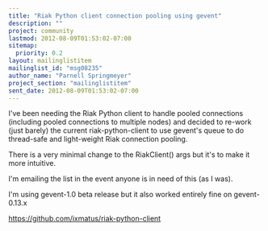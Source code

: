 ```yaml
---
title: "Riak Python client connection pooling using gevent"
description: ""
project: community
lastmod: 2012-08-09T01:53:02-07:00
sitemap:
  priority: 0.2
layout: mailinglistitem
mailinglist_id: "msg08235"
author_name: "Parnell Springmeyer"
project_section: "mailinglistitem"
sent_date: 2012-08-09T01:53:02-07:00
---
```



I've been needing the Riak Python client to handle pooled connections 
(including pooled connections to multiple nodes) and decided to re-work (just 
barely) the current riak-python-client to use gevent's queue to do thread-safe 
and light-weight Riak connection pooling.

There is a very minimal change to the RiakClient() args but it's to make it 
more intuitive.

I'm emailing the list in the event anyone is in need of this (as I was).

I'm using gevent-1.0 beta release but it also worked entirely fine on 
gevent-0.13.x

https://github.com/ixmatus/riak-python-client

